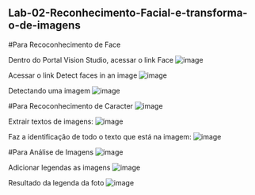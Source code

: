 ## Lab-02-Reconhecimento-Facial-e-transforma-o-de-imagens

#Para Recoconhecimento de Face

Dentro do Portal Vision Studio, acessar o link Face
![image](https://github.com/asericolla/Lab-02-Reconhecimento-Facial-e-transforma-o-de-imagens/assets/149605821/9854585b-cb8e-4911-b0d4-0fce850c7cd5)

Acessar o link Detect faces in an image
![image](https://github.com/asericolla/Lab-02-Reconhecimento-Facial-e-transforma-o-de-imagens/assets/149605821/8600a8e8-1905-4708-9e15-0ab5952c87ea)

Detectando uma imagem
![image](https://github.com/asericolla/Lab-02-Reconhecimento-Facial-e-transforma-o-de-imagens/assets/149605821/a15d261b-7b8e-4d19-a39e-3f363dbe284a)

#Para Recoconhecimento de Caracter
![image](https://github.com/asericolla/Lab-02-Reconhecimento-Facial-e-transforma-o-de-imagens/assets/149605821/251c7ea8-2291-4029-848b-5e72198b24f6)

Extrair textos de imagens:
![image](https://github.com/asericolla/Lab-02-Reconhecimento-Facial-e-transforma-o-de-imagens/assets/149605821/d5c0e10e-df00-4c4e-a754-fcc0c47f512e)

Faz a identificação de todo o texto que está na imagem:
![image](https://github.com/asericolla/Lab-02-Reconhecimento-Facial-e-transforma-o-de-imagens/assets/149605821/6999c776-4d85-4ba9-9780-a7279939a966)

#Para Análise de Imagens
![image](https://github.com/asericolla/Lab-02-Reconhecimento-Facial-e-transforma-o-de-imagens/assets/149605821/d8c482b2-81c9-481e-90fa-bda4fcbb6cd4)

Adicionar legendas as imagens
![image](https://github.com/asericolla/Lab-02-Reconhecimento-Facial-e-transforma-o-de-imagens/assets/149605821/2615a15c-177a-4c5b-bcd1-bcb5c10ecbfd)

Resultado da legenda da foto
![image](https://github.com/asericolla/Lab-02-Reconhecimento-Facial-e-transforma-o-de-imagens/assets/149605821/51de3a64-3994-40ec-b177-b98b265ba7cf)






